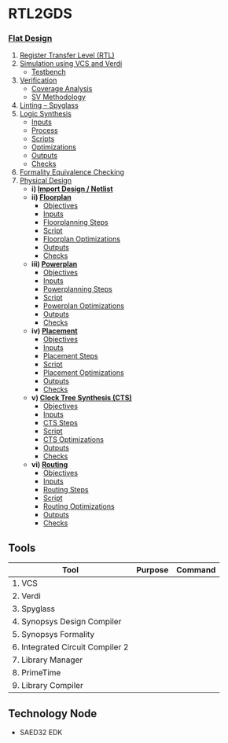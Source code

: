 # RTL2GDS

### [Flat Design](Flat_Design/README.md#flat-design)

1. [Register Transfer Level (RTL)](Flat_Design/README.md#register-transfer-level-rtl)  
2. [Simulation using VCS and Verdi](Flat_Design/README.md#simulation-using-vcs-and-verdi)  
   - [Testbench](Flat_Design/README.md#testbench)  
3. [Verification](Flat_Design/README.md#verification)  
   - [Coverage Analysis](Flat_Design/README.md#coverage-analysis)  
   - [SV Methodology](Flat_Design/README.md#sv-methodology)  
4. [Linting – Spyglass](Flat_Design/README.md#linting--spyglass)  
5. [Logic Synthesis](Flat_Design/README.md#logic-synthesis)  
   - [Inputs](Flat_Design/README.md#logic-synthesis-inputs)  
   - [Process](Flat_Design/README.md#logic-synthesis-process)  
   - [Scripts](Flat_Design/README.md#logic-synthesis-scripts)  
   - [Optimizations](Flat_Design/README.md#logic-synthesis-optimizations)  
   - [Outputs](Flat_Design/README.md#logic-synthesis-outputs)  
   - [Checks](Flat_Design/README.md#logic-synthesis-checks)  
6. [Formality Equivalence Checking](Flat_Design/README.md#formality-equivalence-checking)  
7. [Physical Design](Flat_Design/README.md#physical-design)  
   - **i) [Import Design / Netlist](Flat_Design/README.md#import-design--netlist)**  
   - **ii) [Floorplan](Flat_Design/README.md#floorplan)**  
     - [Objectives](Flat_Design/README.md#objectives)  
     - [Inputs](Flat_Design/README.md#inputs)  
     - [Floorplanning Steps](Flat_Design/README.md#floorplanning-steps)  
     - [Script](Flat_Design/README.md#script)  
     - [Floorplan Optimizations](Flat_Design/README.md#floorplan-optimizations)  
     - [Outputs](Flat_Design/README.md#outputs)  
     - [Checks](Flat_Design/README.md#checks)  
   - **iii) [Powerplan](Flat_Design/README.md#powerplan)**  
     - [Objectives](Flat_Design/README.md#objectives)  
     - [Inputs](Flat_Design/README.md#inputs)  
     - [Powerplanning Steps](Flat_Design/README.md#powerplanning-steps)  
     - [Script](Flat_Design/README.md#script)  
     - [Powerplan Optimizations](Flat_Design/README.md#powerplan-optimizations)  
     - [Outputs](Flat_Design/README.md#outputs)  
     - [Checks](Flat_Design/README.md#checks)  
   - **iv) [Placement](Flat_Design/README.md#placement)**  
     - [Objectives](Flat_Design/README.md#objectives)  
     - [Inputs](Flat_Design/README.md#inputs)  
     - [Placement Steps](Flat_Design/README.md#placement-steps)  
     - [Script](Flat_Design/README.md#script)  
     - [Placement Optimizations](Flat_Design/README.md#placement-optimizations)  
     - [Outputs](Flat_Design/README.md#outputs)  
     - [Checks](Flat_Design/README.md#checks)  
   - **v) [Clock Tree Synthesis (CTS)](Flat_Design/README.md#clock-tree-synthesis-cts)**  
     - [Objectives](Flat_Design/README.md#objectives)  
     - [Inputs](Flat_Design/README.md#inputs)  
     - [CTS Steps](Flat_Design/README.md#cts-steps)  
     - [Script](Flat_Design/README.md#script)  
     - [CTS Optimizations](Flat_Design/README.md#cts-optimizations)  
     - [Outputs](Flat_Design/README.md#outputs)  
     - [Checks](Flat_Design/README.md#checks)  
   - **vi) [Routing](Flat_Design/README.md#routing)**  
     - [Objectives](Flat_Design/README.md#objectives)  
     - [Inputs](Flat_Design/README.md#inputs)  
     - [Routing Steps](Flat_Design/README.md#routing-steps)  
     - [Script](Flat_Design/README.md#script)  
     - [Routing Optimizations](Flat_Design/README.md#routing-optimizations)  
     - [Outputs](Flat_Design/README.md#outputs)  
     - [Checks](Flat_Design/README.md#checks)  

## Tools

| Tool                             | Purpose        | Command |
|----------------------------------|----------------|---------|
| 1. VCS                           |                |         |
| 2. Verdi                         |                |         |
| 3. Spyglass                      |                |         |
| 4. Synopsys Design Compiler      |                |         |
| 5. Synopsys Formality            |                |         |
| 6. Integrated Circuit Compiler 2 |                |         |
| 7. Library Manager               |                |         |
| 8. PrimeTime                     |                |         |
| 9. Library Compiler              |                |         |


## Technology Node
- SAED32 EDK


   

